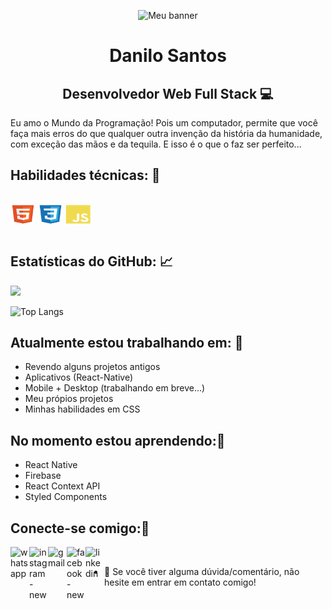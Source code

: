 <p align="center">
  <img src="https://photos.app.goo.gl/3Vz5Zgf3iA5LSNfP7" alt="Meu banner">
</p>

<h1 align="center">Danilo Santos</h1>

<h2 align="center">
Desenvolvedor Web Full Stack 💻
</h2> 

Eu amo o Mundo da Programação! Pois um computador, permite que você faça mais erros do que qualquer outra invenção da história da humanidade, com exceção das mãos e da tequila. E isso é o que o faz ser perfeito...

##  Habilidades técnicas: 💼
<div style="display: inline_block"><br>
  
  <img align="center" alt="Danilo-HTML" height="30" width="40" src="https://raw.githubusercontent.com/devicons/devicon/master/icons/html5/html5-original.svg">
  
  <img align="center" alt="Danilo-CSS" height="30" width="40" src="https://raw.githubusercontent.com/devicons/devicon/master/icons/css3/css3-original.svg">

  <img align="center" alt="Danilo-Js" height="30" width="40" src="https://raw.githubusercontent.com/devicons/devicon/master/icons/javascript/javascript-plain.svg">
</div>

</br>

##  Estatísticas do GitHub: 📈

<div>
  <picture>
  <source
    srcset="https://github-readme-stats.vercel.app/api?username=DaniloFelipSantos&show_icons=true&theme=prussian"
    media="(prefers-color-scheme: dark)"
  />
  <source
    srcset="https://github-readme-stats.vercel.app/api?username=DaniloFelipSantos&show_icons=true"
    media="(prefers-color-scheme: light), (prefers-color-scheme: no-preference)"
  />
  <img src="https://github-readme-stats.vercel.app/api?username=DaniloFelipSantos&show_icons=true" />
</picture>

![Top Langs](https://github-readme-stats.vercel.app/api/top-langs/?username=DaniloFelipSantos&layout=compact&theme=prussian)
</div>

##  Atualmente estou trabalhando em: 🔭

- Revendo alguns projetos antigos
- Aplicativos (React-Native)
- Mobile + Desktop (trabalhando em breve...)
- Meu própios projetos
- Minhas habilidades em CSS

## No momento estou aprendendo:🌱
- React Native
- Firebase
- React Context API
- Styled Components

## Conecte-se comigo:🤝

<a href="https://wa.me/5584998895666"><img align="left" width="30px" src="https://img.icons8.com/3d-fluency/94/whatsapp.png" alt="whatsapp"/></a>

<a href="https://instagram.com/daniiloosant"><img align="left" width="30px" src="https://img.icons8.com/3d-fluency/94/instagram-new.png" alt="instagram-new"/></a>

<a href="mailto:df278254@gmail.com"><img align="left" width="30px" src="https://img.icons8.com/3d-fluency/94/gmail.png" alt="gmail"/></a>

<a href="https://www.facebook.com/danilo.felipe.395454?mibextid=ZbWKwL"><img align="left" width="30px" src="https://img.icons8.com/fluency/48/facebook-new.png" alt="facebook-new"/></a>

<a href="https://www.linkedin.com/in/danilo-felipe-625167244"><img align="left" width="30px" src="https://img.icons8.com/3d-fluency/94/linkedin.png" alt="linkedin"/></a></br>

- 💬 Se você tiver alguma dúvida/comentário, não hesite em entrar em contato comigo!
